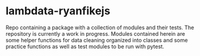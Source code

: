 # lambdata-ryanfikejs
Repo containing a package with a collection of modules and their tests.
The repository is currently a work in progress. 
Modules contained herein are some helper functions for data cleaning organized into classes and some practice functions as well as test modules to be run with pytest.
